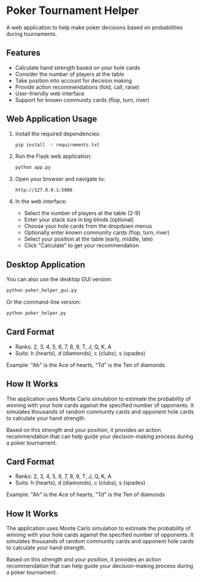 # Poker Tournament Helper

A web application to help make poker decisions based on probabilities during tournaments.

## Features

- Calculate hand strength based on your hole cards
- Consider the number of players at the table
- Take position into account for decision making
- Provide action recommendations (fold, call, raise)
- User-friendly web interface
- Support for known community cards (flop, turn, river)

## Web Application Usage

1. Install the required dependencies:
   ```bash
   pip install -r requirements.txt
   ```

2. Run the Flask web application:
   ```bash
   python app.py
   ```

3. Open your browser and navigate to:
   ```
   http://127.0.0.1:5000
   ```

4. In the web interface:
   - Select the number of players at the table (2-9)
   - Enter your stack size in big blinds (optional)
   - Choose your hole cards from the dropdown menus
   - Optionally enter known community cards (flop, turn, river)
   - Select your position at the table (early, middle, late)
   - Click "Calculate" to get your recommendation

## Desktop Application

You can also use the desktop GUI version:

```bash
python poker_helper_gui.py
```

Or the command-line version:

```bash
python poker_helper.py
```

## Card Format

- Ranks: 2, 3, 4, 5, 6, 7, 8, 9, T, J, Q, K, A
- Suits: h (hearts), d (diamonds), c (clubs), s (spades)

Example: "Ah" is the Ace of hearts, "Td" is the Ten of diamonds

## How It Works

The application uses Monte Carlo simulation to estimate the probability of winning with your hole cards against the specified number of opponents. It simulates thousands of random community cards and opponent hole cards to calculate your hand strength.

Based on this strength and your position, it provides an action recommendation that can help guide your decision-making process during a poker tournament.
## Card Format

- Ranks: 2, 3, 4, 5, 6, 7, 8, 9, T, J, Q, K, A
- Suits: h (hearts), d (diamonds), c (clubs), s (spades)

Example: "Ah" is the Ace of hearts, "Td" is the Ten of diamonds

## How It Works

The application uses Monte Carlo simulation to estimate the probability of winning with your hole cards against the specified number of opponents. It simulates thousands of random community cards and opponent hole cards to calculate your hand strength.

Based on this strength and your position, it provides an action recommendation that can help guide your decision-making process during a poker tournament.
